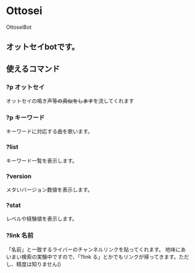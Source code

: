 # Ottosei

OttoseiBot

## オットセイbotです。

## 使えるコマンド
### ?p オットセイ
オットセイの鳴き声等~~の真似をします~~を流してくれます
### ?p キーワード
キーワードに対応する曲を歌います。
### ?list
キーワード一覧を表示します。
### ?version
メタいバージョン数値を表示します。
### ?stat
レベルや経験値を表示します。
### ?link 名前
「名前」と一致するライバーのチャンネルリンクを貼ってくれます。
地味にあいまい検索の実験中ですので、「?link る」とかでもリンクが帰ってきます。ただし、精度は知りません()
